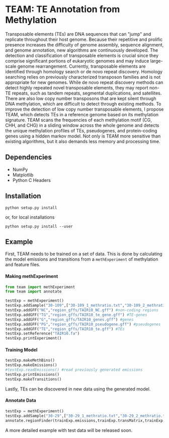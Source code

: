 TEAM: TE Annotation from Methylation
====================================

Transposable elements (TEs) are DNA sequences that can "jump" and replicate throughout their host genome. Because their repetitive and prolific presence increases the difficulty of genome assembly, sequence alignment, and genome annotation, new algorithms are continuously developed. The detection and classification of transposable elements is crucial since they comprise significant portions of eukaryotic genomes and may induce large-scale genome rearrangement. Currently, transposable elements are identified through homology search or de novo repeat discovery. Homology searching relies on previously characterized transposon families and is not appropriate for new genomes. While de novo repeat discovery methods can detect highly repeated novel transposable elements, they may report non-TE repeats, such as tandem repeats, segmental duplications, and satellites. There are also low copy number transposons that are kept silent through DNA methylation, which are difficult to detect through existing methods. To improve the detection of low copy number transposable elements, I propose TEAM, which detects TEs in a reference genome based on its methylation signature. TEAM scans the frequencies of each methylation motif (CG, CHH, and CHG) in a sliding window across the whole genome and detects the unique methylation profiles of TEs, pseudogenes, and protein-coding genes using a hidden markov model. Not only is TEAM more sensitive than existing algorithms, but it also demands less memory and processing time.

Dependencies
------------

- NumPy
- Matplotlib
- Python C Headers

Installation
------------

```Shell
python setup.py install
```

or, for local installations

```Shell
python setup.py install --user
```

Example
-------------

First, TEAM needs to be trained on a set of data. This is done by calculating the model emissions and transitions from a `methExperiment` of methylation and feature files.

#### Making methExperiment

```python
from team import methExperiment
from team import annotate

testExp = methExperiment()
testExp.addSample("30-109",["30-109_1_methratio.txt","30-109_2_methratio.txt"])
testExp.addGFF("NC","region_gffs/TAIR10_NC.gff") #non-coding regions
testExp.addGFF("TG","region_gffs/TAIR10_te_gene.gff") #TE-genes
testExp.addGFF("G","region_gffs/TAIR10_genes.gff") #genes
testExp.addGFF("PG","region_gffs/TAIR10_pseudogene.gff") #pseudogenes
testExp.addGFF("TE","region_gffs/TAIR10_te.gff") #TEs
testExp.setReference("TAIR10.fa")
testExp.printExperiment()
```
#### Training Model

```python
testExp.makeMethBins()
testExp.makeEmissions()
#testExp.readEmissions() #read previously generated emissions
testExp.printEmissions()
testExp.makeTransitions()
```

Lastly, TEs can be discovered in new data using the generated model.

#### Annotate Data

```python
testExp = methExperiment()
testExp.addSample("30-29",["30-29_1_methratio.txt","30-29_2_methratio.txt","30-29_3_methratio.txt"])
annotate.regionFinder(trainExp.emissions,trainExp.transMatrix,trainExp.fa,trainExp.gff,testExp.samples, 500, 50)
```

A more detailed example with test data will be released soon.
